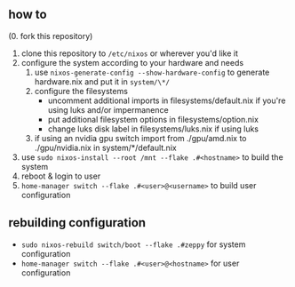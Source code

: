 ## how to
(0. fork this repository)
1. clone this repository to `/etc/nixos` or wherever you'd like it
2. configure the system according to your hardware and needs
   1. use `nixos-generate-config --show-hardware-config` to generate hardware.nix and put it in `system/\*/`
   2. configure the filesystems
      - uncomment additional imports in filesystems/default.nix if you're using luks and/or impermanence
      - put additional filesystem options in filesystems/option.nix
      - change luks disk label in filesystems/luks.nix if using luks
   3. if using an nvidia gpu switch import from ./gpu/amd.nix to ./gpu/nvidia.nix in system/\*/default.nix
3. use `sudo nixos-install --root /mnt --flake .#<hostname>` to build the system
4. reboot & login to user
5. `home-manager switch --flake .#<user>@<username>` to build user configuration

## rebuilding configuration
- `sudo nixos-rebuild switch/boot --flake .#zeppy` for system configuration
- `home-manager switch --flake .#<user>@<hostname>` for user configuration
